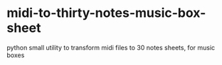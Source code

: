 # midi-to-thirty-notes-music-box-sheet
python small utility to transform midi files to 30 notes sheets, for music boxes
